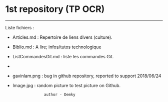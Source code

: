# 1st repository (TP OCR)
----------------------------------

Liste fichiers :

* Articles.md : Repertoire de liens divers (culture).
* Biblio.md : A lire; infos/tutos technologique


* ListCommandesGit.md  : liste les commandes Git.
*

* gavinlam.png : bug in github repository, reported to support 2018/06/24

* Image.jpg : random picture to test picture on Github.


                    author - Demky
